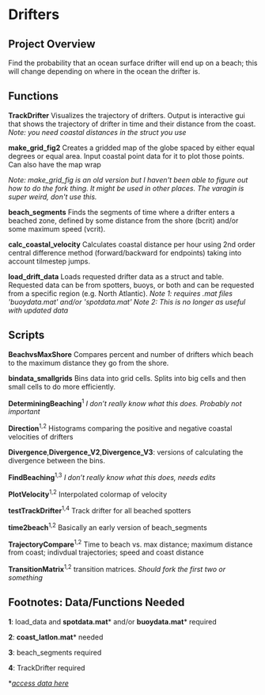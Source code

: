 # Drifters

## Project Overview
Find the probability that an ocean surface drifter will end up on a beach; this will change depending on where in the ocean the drifter is.

## Functions

**TrackDrifter**
Visualizes the trajectory of drifters. Output is interactive gui that shows the trajectory of drifter in time and their distance from the coast.
_Note: you need coastal distances in the struct you use_

**make_grid_fig2**
Creates a gridded map of the globe spaced by either equal degrees or equal area. Input coastal point data for it to plot those points. Can also have the map wrap 

_Note: make_grid_fig is an old version but I haven't been able to figure out how to do the fork thing. It might be used in other places. The varagin is super weird, don't use this._

**beach_segments**
Finds the segments of time where a drifter enters a beached zone, defined by some distance from the shore (bcrit) and/or some maximum speed (vcrit).  

**calc_coastal_velocity**
Calculates coastal distance per hour using 2nd order central difference method (forward/backward for endpoints) taking into account tilmestep jumps. 

**load_drift_data**
Loads requested drifter data as a struct and table. Requested data can be from spotters, buoys, or both and can be requested from a specific region (e.g. North Atlantic).
_Note 1: requires .mat files 'buoydata.mat' and/or 'spotdata.mat'_
_Note 2: This is no longer as useful with updated data_

## Scripts

**BeachvsMaxShore**  Compares percent and number of drifters which beach to the maximum distance they go from the shore. 

**bindata_smallgrids** Bins data into grid cells. Splits into big cells and then small cells to do more efficiently. 

**DeterminingBeaching**<sup>1</sup> _I don’t really know what this does. Probably not important_

**Direction**<sup>1,2</sup> Histograms comparing the positive and negative coastal velocities of drifters

**Divergence**,**Divergence_V2**,**Divergence_V3**: versions of calculating the divergence between the bins. 

**FindBeaching**<sup>1,3</sup> _I don’t really know what this does, needs edits_

**PlotVelocity**<sup>1,2</sup> Interpolated colormap of velocity

**testTrackDrifter**<sup>1,4</sup> Track drifter for all beached spotters

**time2beach**<sup>1,2</sup> Basically an early version of beach_segments

**TrajectoryCompare**<sup>1,2</sup> Time to beach vs. max distance; maximum distance from coast; indivdual trajectories; speed and coast distance

**TransitionMatrix**<sup>1,2</sup> transition matrices. _Should fork the first two or something_

## Footnotes: Data/Functions Needed

**1**: load_data and **spotdata.mat*** and/or **buoydata.mat*** required

**2**: **coast_latlon.mat*** needed

**3**: beach_segments required 

**4**: TrackDrifter required 

*_[access data here](https://drive.google.com/drive/folders/13jtBgm7nScVc3dkiOa-_xQ08GG45zFCk?usp=sharing)_

